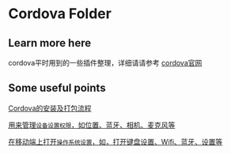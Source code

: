# Cordova Folder

## Learn more here

cordova平时用到的一些插件整理，详细请请参考 [cordova官网](https://cordova.apache.org/)

## Some useful points

[Cordova的安装及打包流程](https://github.com/niceboybao/baldwin/blob/master/Cordova/Package.md)

[用来管理`设备设置权限`，如位置、蓝牙、相机、麦克风等](https://github.com/niceboybao/baldwin/blob/master/Cordova/cordova.plugins.diagnostic.md)

[在移动端上打开`操作系统设置`，如，打开键盘设置、Wifi、蓝牙、设置等](https://github.com/niceboybao/baldwin/blob/master/Cordova/cordova-open-native-settings.md)
